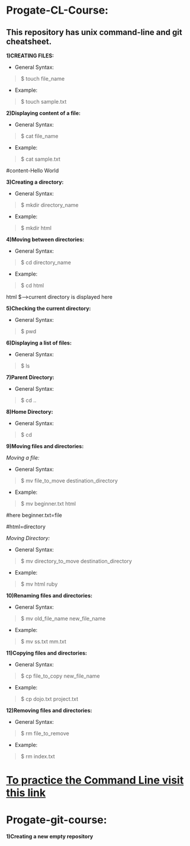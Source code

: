 # Progate-CL-Course:

## This repository has unix command-line and git cheatsheet.

**1)CREATING FILES:**

- General Syntax:

> $ touch file_name

- Example:

> $ touch sample.txt

**2)Displaying content of a file:**

- General Syntax:

> $ cat file_name

- Example:

> $ cat sample.txt

#content-Hello World

**3)Creating a directory:**

- General Syntax:

> $ mkdir directory_name

- Example:

> $ mkdir html

**4)Moving between directories:**

- General Syntax:

> $ cd directory_name

- Example:

> $ cd html

html $-->current directory is displayed here

**5)Checking the current directory:**

- General Syntax:

> $ pwd

**6)Displaying a list of files:**

- General Syntax:

> $ ls

**7)Parent Directory:**

- General Syntax:

> $ cd ..

**8)Home Directory:**

- General Syntax:

> $ cd

**9)Moving files and directories:**

*Moving a file:*

- General Syntax:

> $ mv file_to_move destination_directory

- Example:

> $ mv beginner.txt html

#here beginner.txt=file

#html=directory

*Moving Directory:*

- General Syntax:

> $ mv directory_to_move destination_directory

- Example:

> $ mv html ruby

**10)Renaming files and directories:**

- General Syntax:

> $ mv old_file_name new_file_name

- Example:

> $ mv ss.txt mm.txt

**11)Copying files and directories:**

- General Syntax:

> $ cp file_to_copy new_file_name

- Example:

> $ cp dojo.txt project.txt

**12)Removing files and directories:**

- General Syntax:

> $ rm file_to_remove

- Example:

> $ rm index.txt

# [To practice the Command Line visit this link](https://progate.com/commandline/study/1/13#/32)

# Progate-git-course:

**1)Creating a new empty repository**


